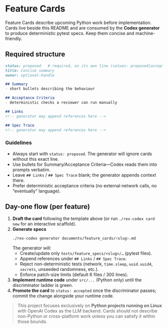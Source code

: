 # Feature Cards

Feature Cards describe upcoming Python work before implementation. Cards live beside this README and are consumed by the **Codex generator** to produce deterministic pytest specs. Keep them concise and machine-friendly.

## Required structure

```markdown
status: proposed   # required, on its own line (values: proposed|accepted|retired)
title: Concise summary
owner: optional-handle

## Summary
- short bullets describing the behaviour

## Acceptance Criteria
- deterministic checks a reviewer can run manually

## Links
<!-- generator may append references here -->

## Spec Trace
<!-- generator may append references here -->
```

### Guidelines
- Always start with `status: proposed`. The generator will ignore cards without this exact line.
- Use bullets for Summary/Acceptance Criteria—Codex reads them into prompts verbatim.
- Leave `## Links` / `## Spec Trace` blank; the generator appends context there.
- Prefer deterministic acceptance criteria (no external network calls, no “eventually” language).

## Day-one flow (per feature)

1. **Draft the card** following the template above (or run `./rex-codex card new` for an interactive scaffold).
2. **Generate specs**
   ```bash
   ./rex-codex generator documents/feature_cards/<slug>.md
   ```
   The generator will:
   - Create/update only `tests/feature_specs/<slug>/…` (pytest files).
   - Append references under `## Links` / `## Spec Trace`.
   - Reject non-deterministic tests (network, `time.sleep`, `uuid.uuid4`, `secrets`, unseeded randomness, etc.).
   - Enforce patch-size limits (default 6 files / 300 lines).
3. **Implement runtime code** under `src/...` (Python only) until the discriminator ladder is green.
4. **Promote the card** to `status: accepted` once the discriminator passes; commit the change alongside your runtime code.

> This project focuses exclusively on **Python projects running on Linux** with OpenAI Codex as the LLM backend. Cards should not describe non-Python or cross-platform work unless you can satisfy it within those bounds.

